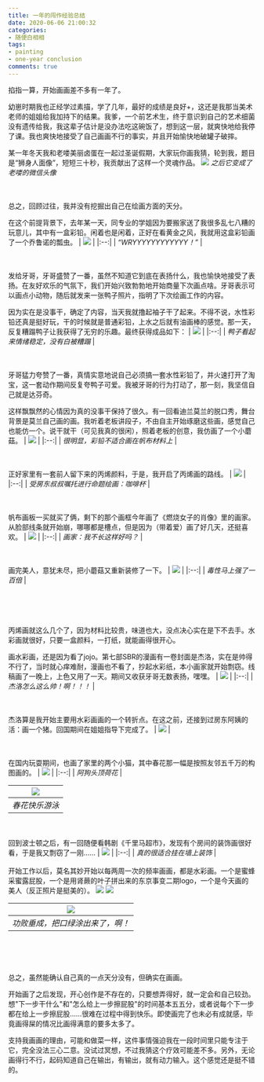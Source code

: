 ```yaml
---
title: 一年的闯作经验总结 
date: 2020-06-06 21:00:32
categories:
- 随便白相相
tags: 
- painting
- one-year conclusion
comments: true
---
```


掐指一算，开始画画差不多有一年了。

幼崽时期我也正经学过素描，学了几年，最好的成绩是良好+，这还是我那当美术老师的姐姐给我加持下的结果。我爹，一个前艺术生，终于意识到自己的艺术细菌没有遗传给我，我这辈子估计是没办法吃这碗饭了，想到这一层，就爽快地给我停了课。我也爽快地接受了自己画画不行的事实，并且开始愉快地破罐子破摔。

某一年冬天我和老喽美丽卤蛋在一起过圣诞假期，大家玩你画我猜，轮到我，题目是“狮身人面像”，短短三十秒，我贡献出了这样一个灵魂作品。
![](<https://tva1.sinaimg.cn/large/007S8ZIlgy1gfjgo49i51j30v60tljsw.jpg>)
*之后它变成了老喽的微信头像*

<br/><br/>总之，回顾过往，我并没有挖掘出自己在绘画方面的天分。

在这个前提背景下，去年某一天，同专业的学姐因为要搬家送了我很多乱七八糟的玩意儿，其中有一盒彩铅。闲着也是闲着，正好在看黄金之风，我就用这盒彩铅画了一个乔鲁诺的瓢虫。
| ![](<https://tva1.sinaimg.cn/large/007S8ZIlgy1gfjgzinmd0j30u0140hdt.jpg>) |
|:--:|
| *“WRYYYYYYYYYYYY！”* |

<br/><br/>发给牙哥，牙哥盛赞了一番，虽然不知道它到底在表扬什么，我也愉快地接受了表扬。在友好欢乐的气氛下，我们开始兴致勃勃地开始商量下次画点啥。牙哥表示可以画点小动物，随后就发来一张鸭子照片，指明了下次绘画工作的内容。

因为实在是没事干，确定了内容，当天我就撸起袖子干了起来。不得不说，水性彩铅还真是挺好玩，干的时候就是普通彩铅，上水之后就有油画棒的感觉。那一天，反复糟蹋鸭子让我获得了无穷的乐趣。最终获得成品如下：
| ![](<https://tva1.sinaimg.cn/large/007S8ZIlgy1gfjhdid7atj30u014041d.jpg>) |
|:--:|
| *鸭子看起来情绪稳定，没有白被糟蹋* |

<br/><br/>牙哥猛力夸赞了一番，真情实意地说自己必须搞一套水性彩铅了，并火速打开了淘宝，这一套动作期间反复夸鸭子可爱。我被牙哥的行为打动了，那一刻，我坚信自己就是达芬奇。

这样飘飘然的心情因为真的没事干保持了很久。有一回看迪兰莫兰的脱口秀，舞台背景是莫兰自己画的画。我听着老板讲段子，不由自主开始琢磨这些画，感觉自己也能仿一个。说干就干（可见我真的很闲），照着老板的创意，我仿画了一个小蘑菇。
| ![](<https://tva1.sinaimg.cn/large/007S8ZIlgy1gfjhupkzwwj30u0140n2k.jpg>) |
|:--:|
| *很明显，彩铅不适合画在帆布材料上* |

<br/><br/>
正好家里有一套前人留下来的丙烯颜料，于是，我开启了丙烯画的路线。
| ![](<https://tva1.sinaimg.cn/large/007S8ZIlgy1gfji8blji4j30u0140ak4.jpg>) |
|:--:|
| *受房东叔叔嘱托进行命题绘画：咖啡杯* |

<br/><br/>
帆布画板一买就买了俩，剩下的那个画框今年画了《燃烧女子的肖像》里的画家。从脸部线条就开始崩，哪哪都是槽点，但是因为（带着爱）画了好几天，还挺喜欢。
| ![](<https://tva1.sinaimg.cn/large/007S8ZIlgy1gfjibiejtij30u01404qq.jpg>) |
|:--:|
| *画家：我不长这样好吗？* |

<br/><br/>
画完美人，意犹未尽，把小蘑菇又重新装修了一下。
| ![](<https://tva1.sinaimg.cn/large/007S8ZIlgy1gfjigcf9gzj30u01404qr.jpg>) |
|:--:|
| *毒性马上强了一百倍* |

<br/><br/>
<br/><br/>
丙烯画就这么几个了，因为材料比较贵，味道也大，没点决心实在是下不去手。水彩画就很好，只要一盒颜料，一打纸，就能画得很开心。

画水彩画，还是因为看了jojo。第七部SBR的漫画有一卷封面是杰洛，实在是帅得不行了，当时就心痒难耐，漫画也不看了，抄起水彩纸，本小画家就开始剽窃。线稿画了一晚上，上色又用了一天。期间又收获牙哥无数表扬，嘿嘿。
| ![](<https://tva1.sinaimg.cn/large/007S8ZIlgy1gfkbpe7q63j30u01404qq.jpg>) |
|:--:|
| *杰洛怎么这么帅！啊！！！* |

<br/><br/>
杰洛算是我开始主要用水彩画画的一个转折点。在这之前，还接到过房东阿姨的活：画一个猪。回国期间在姐姐指导下完成了。
| ![](<https://tva1.sinaimg.cn/large/007S8ZIlgy1gfkbph5jd7j31400u0b2a.jpg>) |

<br/><br/>
在国内玩耍期间，也画了家里的两个小猫，其中春花那一幅是按照友邻五千万的构图画的。
| ![](<https://tva1.sinaimg.cn/large/007S8ZIlgy1gfjiyiehr1j31410u0hdu.jpg>) |
|:--:|
| *阿狗头顶荷花* |

| ![](<https://tva1.sinaimg.cn/large/007S8ZIlgy1gfjiylk6j9j30u01407wj.jpg>) |
|:--:|
| *春花快乐游泳* |
<br/><br/>
回到波士顿之后，有一回随便看韩剧《千里马超市》，发现有个房间的装饰画很好看，于是我又剽窃了一刚……
| ![](<https://tva1.sinaimg.cn/large/007S8ZIlgy1gfkbpk6s4pj31400u0x6p.jpg>) |
|:--:|
| *真的很适合挂在墙上装饰* |
<br/><br/>
开始工作以后，莫名其妙开始以每两周一次的频率画画，都是水彩画。一个是蜜蜂采蜜露屁股，一个是用肾蕨的叶子拼出来的东京事变二期logo，一个是今天画的美人（反正照片是挺美的）。
![](<https://tva1.sinaimg.cn/large/007S8ZIlgy1gfkbpky2edj30u00min30.jpg>)
![](<https://tva1.sinaimg.cn/large/007S8ZIlgy1gfjjfy379jj30u0140npf.jpg>)

| ![](<https://tva1.sinaimg.cn/large/007S8ZIlgy1gfkbpnnykbj30u01407wi.jpg>) |
|:--:|
| *功败垂成，把口绿涂出来了，啊！* |
<br/><br/>
<br/><br/>
总之，虽然能确认自己真的一点天分没有，但确实在画画。

开始画了之后发现，开心创作是不存在的，只要想弄得好，就一定会和自己较劲。想"下一步干什么"和"怎么给上一步擦屁股"的时间基本五五分，或者说每个下一步都在给上一步擦屁股……很难在过程中得到快乐。即使画完了也未必有成就感，毕竟画得屎的情况比画得满意的要多太多了。

支持我画画的理由，可能和做菜一样，这件事情强迫我在一段时间里只能专注于它，完全没法三心二意。没试过冥想，不过我猜这个疗效可能差不多。另外，无论画得行不行，起码知道自己在输出，有输出，就有动力输入。这个感觉还是挺不错的。